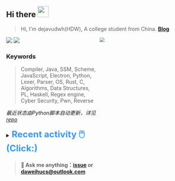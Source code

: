 ## Hi there <img src="https://raw.githubusercontent.com/MartinHeinz/MartinHeinz/master/wave.gif" width="30px">

> Hi, I'm dejavudwh(HDW), A college student from China. **[Blog](https://www.cnblogs.com/secoding)** 

![](https://komarev.com/ghpvc/?username=dejavudwh)
<img src="https://img.shields.io/badge/BLOG-dejavudwh-blue"><a href="https://www.cnblogs.com/secoding/"></a></img>
<img align="right" width="50%" src="https://github-readme-stats.vercel.app/api?username=dejavudwh&show_icons=true&theme=onedark&count_private=true" style="zoom: 80%;" /> 

### Keywords 

> Compiler, Java, SSM, Scheme, JavaScript, Electron, Python, Lexer, Parser, OS, Rust, C, Algorithms, Data Structures, PL, Haskell, Regex engine, Cyber Security, Pwn, Reverse

*最近状态由Python脚本自动更新，详见<a href="https://github.com/dejavudwh/dejavudwh"> repo</a>*

<details>

  <summary><font size="5.5" color="#3399FF"><b>Recent activity 🖱️(Click:)</b></font></summary>

  - <details open>

    <summary><font size="3.5" color="#3399FF"><b>Recent Post 🖱️</b></font></summary>
    <br>
    <table>
    <tr>
    <td>
    <!-- ZHIHUPOSTS:START --> 

    <!-- ZHIHUPOSTS:END -->
    </td>
    <td>
    <!-- GITHUB:START -->

    - [dejavudwh opened an issue in dejavudwh/about-rt-thread](https://github.com/dejavudwh/about-rt-thread/issues/30) - 2023-06-01T14:36:40Z
    - [dejavudwh opened an issue in dejavudwh/about-rt-thread](https://github.com/dejavudwh/about-rt-thread/issues/29) - 2023-05-31T14:30:39Z
    - [dejavudwh opened an issue in dejavudwh/about-rt-thread](https://github.com/dejavudwh/about-rt-thread/issues/28) - 2023-05-30T15:13:07Z
    - [dejavudwh commented on issue dejavudwh/about-rt-thread#27](https://github.com/dejavudwh/about-rt-thread/issues/27) - 2023-05-30T14:52:21Z
    - [dejavudwh commented on issue dejavudwh/about-rt-thread#27](https://github.com/dejavudwh/about-rt-thread/issues/27) - 2023-05-30T14:52:12Z
    <!-- GITHUB:END -->
    </td>
    </tr>
    </table>
  </details>

</details>

> #### 💬 Ask me anything：[issue](https://github.com/dejavudwh/dejavudwh/issues) or [daweihucs@outlook.com](mailto:daweihucs@outlook.com)